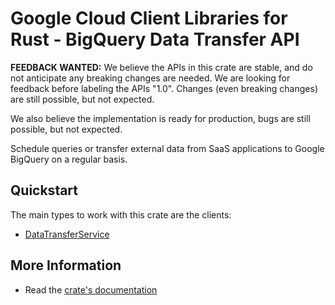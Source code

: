 # Google Cloud Client Libraries for Rust - BigQuery Data Transfer API

<!-- Code generated by sidekick. DO NOT EDIT. -->

**FEEDBACK WANTED:** We believe the APIs in this crate are stable, and
do not anticipate any breaking changes are needed. We are looking for
feedback before labeling the APIs "1.0". Changes (even breaking changes)
are still possible, but not expected.

We also believe the implementation is ready for production, bugs are
still possible, but not expected.

Schedule queries or transfer external data from SaaS applications to Google
BigQuery on a regular basis.

## Quickstart

The main types to work with this crate are the clients:

- [DataTransferService]

## More Information

- Read the [crate's documentation](https://docs.rs/google-cloud-bigquery-datatransfer-v1/latest/google-cloud-bigquery-datatransfer-v1)

[DataTransferService]: https://docs.rs/google-cloud-bigquery-datatransfer-v1/latest/google_cloud_bigquery_datatransfer_v1/client/struct.DataTransferService.html
